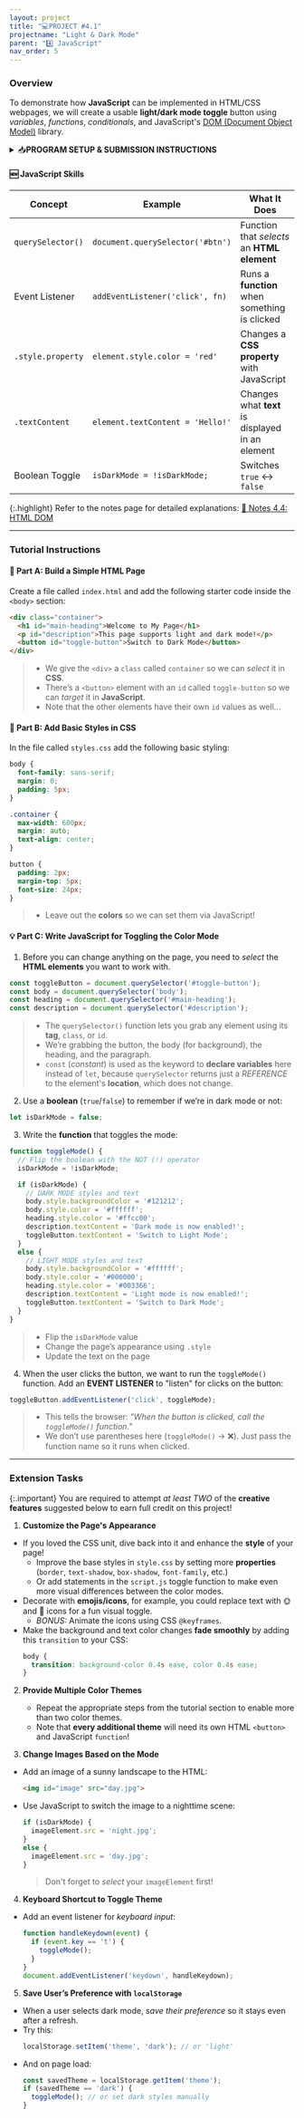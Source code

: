 ```yaml
---
layout: project
title: "💻PROJECT #4.1"
projectname: "Light & Dark Mode"
parent: "4️⃣ JavaScript"
nav_order: 5
---
```



### Overview

To demonstrate how **JavaScript** can be implemented in HTML/CSS webpages, we will create a usable **light/dark mode toggle** button using _variables_, _functions_, _conditionals_, and JavaScript's [DOM (Document Object Model)](https://developer.mozilla.org/en-US/docs/Web/API/Document_Object_Model/Introduction) library. 

<html>
<details>
<summary>📥<strong>PROGRAM SETUP & SUBMISSION INSTRUCTIONS</strong></summary>
  
<div class="setup" markdown="block">

1. Go to the `CS1 Project 4.1` assignment on **Blackbaud** and follow the provided **GitHub Classroom** link.
  > 📁 Clicking the link generates a **private repository** for your project with the appropriate starter code. Note that **projects** are stored within the [BWL-CS Organization](https://github.com/BWL-CS), so you _cannot_ access it from the "Your Repositories" page!
2. Open the repository in a **Codespace** whenever you spend time working on the program, in class or at home. 
  > ⚠️ Always remember to `commit changes` after every coding session!
3. When your project is complete, **submit the link to your repository** in the `CS1 Project 4.1` assignment on Blackbaud.

</div>
 
</details>
</html>

#### 🆕 JavaScript Skills

| Concept                | Example                              | What It Does                                      |
|------------------------|---------------------------------------|---------------------------------------------------|
| `querySelector()`      | `document.querySelector('#btn')`      | Function that _selects_ an **HTML element**                          |
| Event Listener         | `addEventListener('click', fn)`       | Runs a **function** when something is clicked        |
| `.style.property`      | `element.style.color = 'red'`         | Changes a **CSS property** with JavaScript           |
| `.textContent`         | `element.textContent = 'Hello!'`      | Changes what **text** is displayed in an element     |
| Boolean Toggle         | `isDarkMode = !isDarkMode;`           | Switches `true` ↔ `false`                          |

{:.highlight}
Refer to the notes page for detailed explanations: [📓 Notes 4.4: HTML DOM](https://coderina.dev/webdocs/docs/unit04/notes404.html)

--- 

### Tutorial Instructions

#### 🧱 Part A: Build a Simple HTML Page

Create a file called `index.html` and add the following starter code inside the `<body>` section:

```html
<div class="container">
  <h1 id="main-heading">Welcome to My Page</h1>
  <p id="description">This page supports light and dark mode!</p>
  <button id="toggle-button">Switch to Dark Mode</button>
</div>
```
> - We give the `<div>` a `class` called `container` so we can _select_ it in **CSS**.
> - There’s a `<button>` element with an `id` called `toggle-button` so we can _target_ it in **JavaScript**.
> - Note that the other elements have their own `id` values as well...

#### 🎨 Part B: Add Basic Styles in CSS

In the file called `styles.css` add the following basic styling:

```css
body {
  font-family: sans-serif;
  margin: 0;
  padding: 5px;
}

.container {
  max-width: 600px;
  margin: auto;
  text-align: center;
}

button {
  padding: 2px;
  margin-top: 5px;
  font-size: 24px;
}
```
> - Leave out the **colors** so we can set them via JavaScript!

#### 💡 Part C: Write JavaScript for Toggling the Color Mode

1. Before you can change anything on the page, you need to *select* the **HTML elements** you want to work with.
  ```javascript
  const toggleButton = document.querySelector('#toggle-button');
  const body = document.querySelector('body');
  const heading = document.querySelector('#main-heading');
  const description = document.querySelector('#description');
  ```
  > - The `querySelector()` function lets you grab any element using its **tag**, `class`, or `id`.
  > - We’re grabbing the button, the body (for background), the heading, and the paragraph.
  > - `const` (_constant_) is used as the keyword to **declare variables** here instead of `let`, because `querySelector` returns just a _REFERENCE_ to the element's **location**, which does not change. 

2. Use a **boolean** (`true`/`false`) to remember if we’re in dark mode or not:
  ```javascript
  let isDarkMode = false;
  ```

3. Write the **function** that toggles the mode:
  ```javascript
  function toggleMode() {
    // Flip the boolean with the NOT (!) operator
    isDarkMode = !isDarkMode; 
  
    if (isDarkMode) {
      // DARK MODE styles and text
      body.style.backgroundColor = '#121212';
      body.style.color = '#ffffff';
      heading.style.color = '#ffcc00';
      description.textContent = 'Dark mode is now enabled!';
      toggleButton.textContent = 'Switch to Light Mode';
    }
    else {
      // LIGHT MODE styles and text
      body.style.backgroundColor = '#ffffff';
      body.style.color = '#000000';
      heading.style.color = '#003366';
      description.textContent = 'Light mode is now enabled!';
      toggleButton.textContent = 'Switch to Dark Mode';
    }
  }
  ```
  > - Flip the `isDarkMode` value
  > - Change the page’s appearance using `.style`
  > - Update the text on the page

4. When the user clicks the button, we want to run the `toggleMode()` function. Add an **EVENT LISTENER** to "listen" for clicks on the button:
  ```javascript
  toggleButton.addEventListener('click', toggleMode);
  ```
  > - This tells the browser: _"When the button is clicked, call the `toggleMode()` function."_
  > - We don’t use parentheses here (`toggleMode()` → ❌). Just pass the function name so it runs when clicked.

---

### Extension Tasks

{:.important}
You are required to attempt _at least TWO_ of the **creative features** suggested below to earn full credit on this project! 

1. **Customize the Page's Appearance**
  - If you loved the CSS unit, dive back into it and enhance the **style** of your page!
    - Improve the base styles in `style.css` by setting more **properties** (`border`, `text-shadow`, `box-shadow`, `font-family`, etc.) 
    - Or add statements in the `script.js` toggle function to make even more visual differences between the color modes.
  - Decorate with **emojis/icons**, for example, you could replace text with 🌞 and 🌙 icons for a fun visual toggle.
    - _BONUS:_ Animate the icons using CSS `@keyframes`.
  - Make the background and text color changes **fade smoothly** by adding this `transition` to your CSS:
    ```css
    body {
      transition: background-color 0.4s ease, color 0.4s ease;
    }
    ```

2. **Provide Multiple Color Themes**
   - Repeat the appropriate steps from the tutorial section to enable more than two color themes.
   - Note that **every additional theme** will need its own HTML `<button>` and JavaScript `function`!

4. **Change Images Based on the Mode**
  - Add an image of a sunny landscape to the HTML:
    ```html
    <img id="image" src="day.jpg">
    ```
  - Use JavaScript to switch the image to a nighttime scene:
    ```javascript
    if (isDarkMode) {
      imageElement.src = 'night.jpg';
    }
    else {
      imageElement.src = 'day.jpg';
    }
    ```
    > Don't forget to _select_ your `imageElement` first! 

4. **Keyboard Shortcut to Toggle Theme**
  - Add an event listener for _keyboard input_:
    ```javascript
    function handleKeydown(event) {
      if (event.key == 't') {
        toggleMode();
      }
    }
    document.addEventListener('keydown', handleKeydown);
    ```
    
5. **Save User’s Preference with `localStorage`**
  - When a user selects dark mode, _save their preference_ so it stays even after a refresh.
  - Try this:
    ```javascript
    localStorage.setItem('theme', 'dark'); // or 'light'
    ```
  - And on page load:
    ```javascript
    const savedTheme = localStorage.getItem('theme');
    if (savedTheme == 'dark') {
      toggleMode(); // or set dark styles manually
    }
    ```

